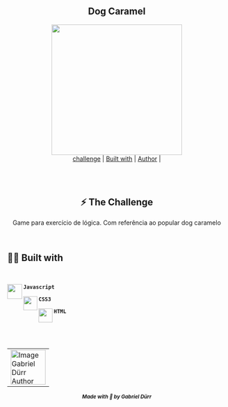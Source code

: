 

<h2 align="center" class="line-1 anim-typewriter"> Dog Caramel</h2>

<div  align="center">

<img align="center" src="https://i.imgur.com/0SUkyyu.png" width="300px">

</div>


<div align="center"  class="links">
    <a href="#the_challenge">challenge</a> |
      <a href="#built_with">Built with</a> |
       <a href="#author">Author</a> |
</div>

<br><br>

<h2 id="the_challenge"  align="center">⚡ The Challenge  </h2>


<p  align="center">Game para exercício de lógica. Com referência ao popular dog caramelo </p>


 <br>
<h2 id="built_with"> 🧙‍♂️ Built with</h2>

<br>

<div id="javascript">
<img align="left" class="icon" src="https://img.icons8.com/color/344/javascript--v2.png" width="34px"/>
    <p align="left"><code><b>Javascript</b></code></p>
</div>

<div id="css3">
<img align="left" class="icon" src="https://img.icons8.com/dusk/22/000000/css3.png" width="32px"/>
    <p align="left"><code><b>CSS3</b></code></p>
</div>

<div id="html">
<img  align="left" class="icon" src="https://img.icons8.com/dusk/64/000000/html-5.png" width="32px"/>
    <p  align="left"><code><b>HTML</b></code></p>
</div>


<br><br>

<h2 id = "author" align="center"></h2>

<table align="center">
  <tr>
      <td>
      <a href="https://github.com/gabriel-durr">
        <img src="https://i.pinimg.com/736x/2d/0a/52/2d0a524829bc30e731bddac6fa0a0d08.jpg" width="80px;" alt="Image Gabriel Dürr Author"/><br>
      </a>
      </td>
  </tr>
</table>


<div align="center">
<sub><b><em>Made with 💜 by Gabriel Dürr </em></b></sub>
</div>
